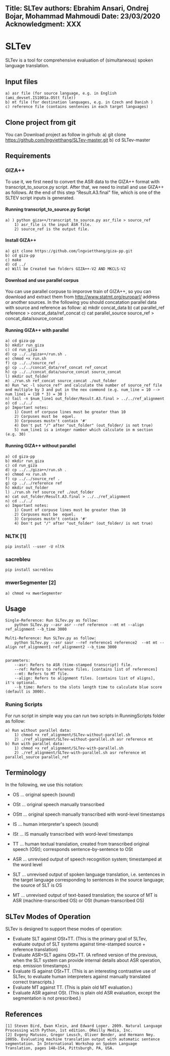 
Title: SLTev
authors: Ebrahim Ansari, Ondrej Bojar, Mohammad Mahmoudi
Date: 23/03/2020
Acknowledgment: XXX
---

# SLTev

SLTev is a tool for comprehensive evaluation of (simultaneous) spoken language translation.

## Input files

	a) asr file (for source language, e.g. in English (ami_devset.IS1001a.OStt file)) 	
	b) mt file (for destination languages, e.g. in Czech and Danish )
	c) reference file (contains sentences in each target languages) 

## Clone project from git 

You can Download project as follow in girhub:
	a) git clone https://github.com/lngvietthang/SLTev-master.git 
	b) cd SLTev-master 


## Requirements

### GIZA++

 To use it, we first need to convert the ASR data to the GIZA++ format with transcript_to_source.py script. After that, we need to install and use GIZA++ as follows. At the end of this step "Result.A3.final" file, which is one of the SLTEV script inputs is generated. 

#### Running transcript_to_source.py Script

	a) ) python giza++/transcript_to_source.py asr_file > source_ref 
		1) asr_file is the input ASR file. 
		2) source_ref is the output file. 
	

#### Install GIZA++

	a) git clone https://github.com/lngvietthang/giza-pp.git
	b) cd giza-pp
	c) make  
	d) cd ../
	e) Will be Created two folders GIZA++-V2 AND MKCLS-V2

#### Download and use parallel corpus

You can use parallel corpuse to imporove train of GIZA++, so you can download and extract them from http://www.statmt.org/europarl/ address or another sources. In the following you should concatation parallel data with source and reference as follow:
	a) mkdir concat_data
	b) cat parallel_ref reference > concat_data/ref_concat
	c) cat parallel_source source_ref > concat_data/source_concat  


#### Running GIZA++ with parallel

	a) cd giza-pp  
	b) mkdir run_giza
	c) cd run_giza
	d) cp ../../giza++/run.sh .
	e) chmod +x run.sh
	f) cp ../../source_ref .
	g) cp ../../concat_data/ref_concat ref_concat
	h) cp ../../concat_data/source_concat source_concat
	l) mkdir out_folder
	m) ./run.sh ref_concat source_concat ./out_folder
 	m) Run "wc -l source_ref" and calculate the number of source_ref file and multiple by 3 and put in the nex commond (e.g. num_line = 10 --> num_line1 = (10 * 3) = 30 )
	n) tail -n $num_line1 out_folder/Result.A3.final > ../../ref_alignment
	o) cd ../../
	p) Important notes:
		1) Count of corpuse lines must be greater than 10
		2) Corpuses must be  equel.
		3) Corpouses mustn't contain '#'
		4) Don't put "/" after "out_folder" (out_folder/ is not true)
		5) num_line1 is a integer number which calculate in m section (e.g. 30)
		
#### Running GIZA++ without parallel

	a) cd giza-pp  
	b) mkdir run_giza
	c) cd run_giza
	d) cp ../../giza++/run.sh .
	e) chmod +x run.sh
	f) cp ../../source_ref .
	g) cp ../../reference ref
	h) mkdir out_folder
	l) ./run.sh ref source_ref ./out_folder
	m) cat out_folder/Result.A3.final > ../../ref_alignment
	n) cd ../../
	o) Important notes:
		1) Count of corpuse lines must be greater than 10
		2) Corpuses must be  equel.
		3) Corpouses mustn't contain '#'
		4) Don't put "/" after "out_folder" (out_folder/ is not true)

### NLTK [1]

	pip install --user -U nltk

### sacrebleu

	pip install sacrebleu

### mwerSegmenter [2]
	
  	a) chmod +x mwerSegmenter 


## Usage

	Single-Reference: Run SLTev.py as follow:
		python SLTev.py --asr asr --ref reference --mt mt --align ref_alignment --b_time 3000

	Multi-Reference: Run SLTev.py as follow:
		python SLTev.py --asr sasr --ref reference1 reference2  --mt mt --align ref_alignment1 ref_alignment2 --b_time 3000
	
	
	parameters:
		--asr: Refers to ASR (time-stamped transcript) file. 
		--ref: Refers to reference files. [contains list of references]
		--mt: Refers to MT file.
		--align: Refers to alignment files. [contains list of aligns], it's optional. 
		--b_time: Refers to the slots length time to calculate blue score (default is 3000).


### Runing Scripts

For run script in simple way you can run two scripts in RunningScripts folder as follow:

	a) Run without parallel data:
		1) chmod +x ref_alignment/SLTev-without-parallel.sh 
		2) ./ref_alignment/SLTev-without-parallel.sh asr reference mt
	b) Run with parallel data:
		1) chmod +x ref_alignment/SLTev-with-parallel.sh 
		2) ./ref_alignment/SLTev-with-parallel.sh asr reference mt  parallel_source parallel_ref 

		
## Terminology

In the following, we use this notation:

* OS  ... original speech (sound)
* OSt ... original speech manually transcribed
* OStt ... original speech manually transcribed with word-level timestamps
* IS  ... human interpreter's speech (sound)
* ISt ... IS manually transcribed with word-level timestamps
* TT ... human textual translation, created from transcribed original speech (OSt); corresponds sentence-by-sentence to OSt

* ASR ... unrevised output of speech recognition system; timestamped at the word level
* SLT ... unrevised output of spoken language translation, i.e. sentences in the target language corresponding to sentences in the source language; the source of SLT is OS
* MT  ... unrevised output of text-based translation; the source of MT is ASR (machine-transcribed OS) or OSt (human-transcribed OS)

## SLTev Modes of Operation

SLTev is designed to support these modes of operation:

* Evaluate SLT against OSt+TT. (This is the primary goal of SLTev, evaluate output of SLT systems against time-stamped source + reference translation)
* Evaluate ASR+SLT agains OSt+TT. (A refined version of the previous, when the SLT system can provide internal details about ASR operation, esp. emission timestamps.)
* Evaluate IS against OSt+TT. (This is an interesting contrastive use of SLTev, to evaluate human interpreters against manually translated correct transcripts.)
* Evaluate MT against TT. (This is plain old MT evaluation.)
* Evaluate ASR against OSt. (This is plain old ASR evaluation, except the segmentation is not prescribed.)

## References

	[1] Steven Bird, Ewan Klein, and Edward Loper. 2009. Natural Language Processing with Python, 1st edition. OReilly Media, Inc.
	[2] Evgeny Matusov, Gregor Leusch, Oliver Bender, and Hermann Ney. 2005b. Evaluating machine translation output with automatic sentence segmentation. In International Workshop on Spoken Language Translation, pages 148–154, Pittsburgh, PA, USA.
